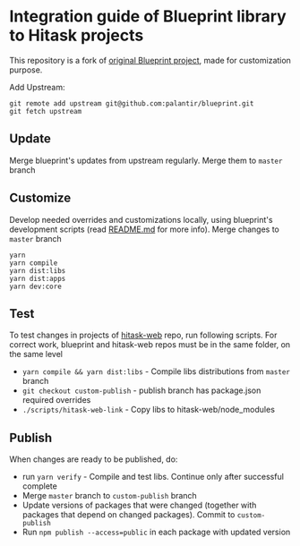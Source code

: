 # Integration guide of Blueprint library to Hitask projects

This repository is a fork of [original Blueprint project](https://github.com/palantir/blueprint), made for customization purpose.

Add Upstream:

```
git remote add upstream git@github.com:palantir/blueprint.git
git fetch upstream
```

## Update

Merge blueprint's updates from upstream regularly. Merge them to `master` branch

## Customize

Develop needed overrides and customizations locally, using blueprint's development scripts (read [README.md](README.md) for more info). Merge changes to `master` branch

```
yarn
yarn compile
yarn dist:libs
yarn dist:apps
yarn dev:core
```

## Test

To test changes in projects of [hitask-web](https://gitlab.com/hitask/hitask-web) repo, run following scripts. For correct work, blueprint and hitask-web repos must be in the same folder, on the same level

* `yarn compile && yarn dist:libs` - Compile libs distributions from `master` branch
* `git checkout custom-publish` - publish branch has package.json required overrides
* `./scripts/hitask-web-link` - Copy libs to hitask-web/node_modules

## Publish

When changes are ready to be published, do:

* run `yarn verify` - Compile and test libs. Continue only after successful complete
* Merge `master` branch to `custom-publish` branch
* Update versions of packages that were changed (together with packages that depend on changed packages). Commit to `custom-publish`
* Run `npm publish --access=public` in each package with updated version
